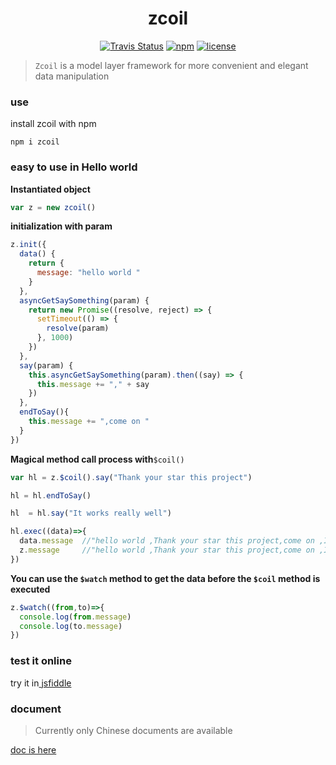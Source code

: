 <h1 align="center">zcoil</center></h3>

<p align="center">
  <a href="https://travis-ci.org/channg/zcoil"><img alt="Travis Status" src="https://img.shields.io/travis/channg/zcoil/master.svg?style=flat-square"></a>
  <a href="https://www.npmjs.com/package/zcoil"><img alt="npm" src="https://img.shields.io/npm/v/zcoil.svg?style=flat-square"></a>
  <a href="https://github.com/channg/zcoil/blob/master/LICENSE"><img alt="license" src="https://img.shields.io/github/license/channg/zcoil.svg?style=flat-square"></a>
</p>


> `Zcoil` is a model layer framework for more convenient and elegant data manipulation
<h3>use</h3>
<p>install zcoil with npm</p>

```  
npm i zcoil
```
<h3>easy to use in Hello world</h3>

**Instantiated object**

```javascript
var z = new zcoil()
```

**initialization with param**

```javascript
z.init({
  data() {
    return {
      message: "hello world "
    }
  },
  asyncGetSaySomething(param) {
    return new Promise((resolve, reject) => {
      setTimeout(() => {
        resolve(param)
      }, 1000)
    })
  },
  say(param) {
    this.asyncGetSaySomething(param).then((say) => {
      this.message += "," + say
    })
  },
  endToSay(){
    this.message += ",come on "
  }
})
```
**Magical method call process with**`$coil()`

```javascript
var hl = z.$coil().say("Thank your star this project")

hl = hl.endToSay()

hl  = hl.say("It works really well")

hl.exec((data)=>{
  data.message  //"hello world ,Thank your star this project,come on ,It works really well" 
  z.message     //"hello world ,Thank your star this project,come on ,It works really well" 
})
```

**You can use the `$watch` method to get the data before the `$coil` method is executed**

```javascript
z.$watch((from,to)=>{
  console.log(from.message)
  console.log(to.message)
})
```

<h3>test it online</h3>

try it in[ jsfiddle](https://jsfiddle.net/channg/uhfxqsj4/11/)


<h3>document</h3>

>Currently only Chinese documents are available

[doc is here](https://channg.github.io/zcoil/)

